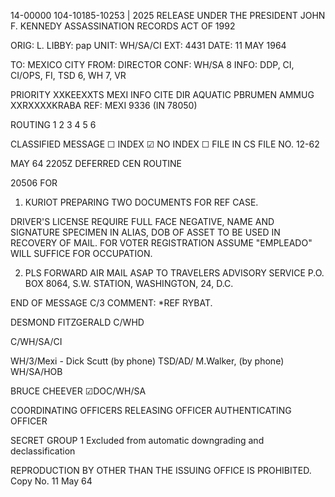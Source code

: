 14-00000
104-10185-10253 | 2025 RELEASE UNDER THE PRESIDENT JOHN F. KENNEDY ASSASSINATION RECORDS ACT OF 1992

ORIG: L. LIBBY: pap
UNIT: WH/SA/CI
EXT: 4431
DATE: 11 MAY 1964

TO: MEXICO CITY
FROM: DIRECTOR
CONF: WH/SA 8
INFO: DDP, CI, CI/OPS, FI, TSD 6, WH 7, VR

PRIORITY
XXKEEXXTS MEXI
INFO CITE DIR
AQUATIC PBRUMEN AMMUG
XXRXXXXKRABA
REF: MEXI 9336 (IN 78050)

ROUTING
1
2
3
4
5
6

CLASSIFIED MESSAGE
☐ INDEX
☑ NO INDEX
☐ FILE IN CS FILE NO. 12-62

MAY 64 2205Z
DEFERRED CEN
ROUTINE

20506
FOR

1. KURIOT PREPARING TWO DOCUMENTS FOR REF CASE.

DRIVER'S LICENSE REQUIRE FULL FACE NEGATIVE, NAME AND SIGNATURE
SPECIMEN IN ALIAS, DOB OF ASSET TO BE USED IN RECOVERY OF MAIL.
FOR VOTER REGISTRATION ASSUME "EMPLEADO" WILL SUFFICE FOR
OCCUPATION.

2. PLS FORWARD AIR MAIL ASAP TO TRAVELERS ADVISORY SERVICE
P.O. BOX 8064, S.W. STATION, WASHINGTON, 24, D.C.

END OF MESSAGE
C/3 COMMENT: *REF RYBAT.

DESMOND FITZGERALD
C/WHD

C/WH/SA/CI

WH/3/Mexi - Dick Scutt (by phone)
TSD/AD/ M.Walker, (by phone)
WH/SA/HOB

BRUCE CHEEVER
☑DOC/WH/SA

COORDINATING OFFICERS
RELEASING OFFICER
AUTHENTICATING OFFICER

SECRET
GROUP 1
Excluded from automatic
downgrading and
declassification

REPRODUCTION BY OTHER THAN THE ISSUING OFFICE IS PROHIBITED.
Copy No.
11 May 64
